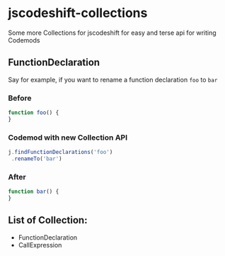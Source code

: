 # jscodeshift-collections

Some more Collections for jscodeshift for easy and terse api for writing Codemods

## FunctionDeclaration

Say for example, if you want to rename a function declaration `foo` to `bar` 

### Before

```js
function foo() {
}
```

### Codemod with new Collection API
```js
j.findFunctionDeclarations('foo')
 .renameTo('bar')
```

### After

```js
function bar() {
}
```

## List of Collection:
- FunctionDeclaration
- CallExpression
